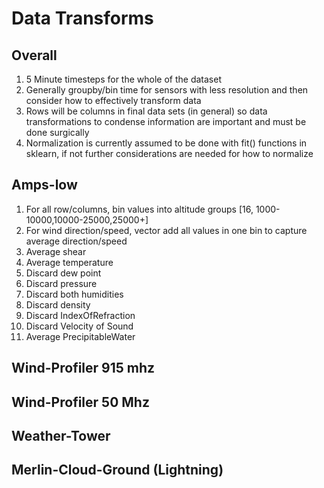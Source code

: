 # Data Transforms

## Overall 

1. 5 Minute timesteps for the whole of the dataset
2. Generally groupby/bin time for sensors with less resolution and then consider how to effectively transform data
3. Rows will be columns in final data sets (in general) so data transformations to condense information are important and must be done surgically
4. Normalization is currently assumed to be done with fit() functions in sklearn, if not further considerations are needed for how to normalize

## Amps-low
1. For all row/columns, bin values into altitude groups [16, 1000-10000,10000-25000,25000+]
2. For wind direction/speed, vector add all values in one bin to capture average direction/speed
3. Average shear
4. Average temperature 
5. Discard dew point
6. Discard pressure
7. Discard both humidities
8. Discard density
9. Discard IndexOfRefraction
10. Discard Velocity of Sound 
11. Average PrecipitableWater

## Wind-Profiler 915 mhz

## Wind-Profiler 50 Mhz

## Weather-Tower

## Merlin-Cloud-Ground (Lightning)
